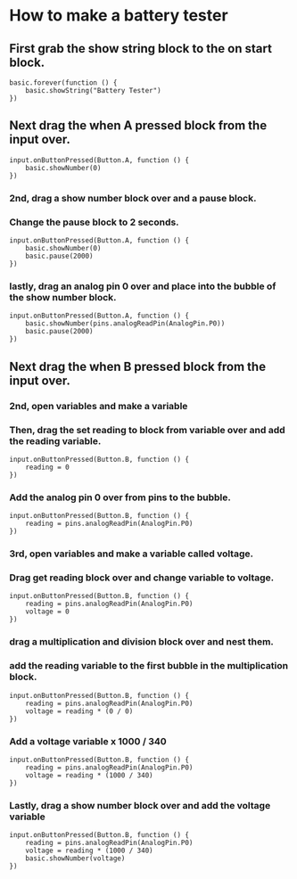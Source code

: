# How to make a battery tester
## First grab the show string block to the on start block.
```blocks
basic.forever(function () {
    basic.showString("Battery Tester")
})
```
## Next drag the when A pressed block from the input over. 
```blocks
input.onButtonPressed(Button.A, function () {
    basic.showNumber(0)
})
```
### 2nd, drag a show number block over and a pause block.
### Change the pause block to 2 seconds.
```blocks
input.onButtonPressed(Button.A, function () {
    basic.showNumber(0)
    basic.pause(2000)
})
```
### lastly, drag an analog pin 0 over and place into the bubble of the show number block.
```blocks
input.onButtonPressed(Button.A, function () {
    basic.showNumber(pins.analogReadPin(AnalogPin.P0))
    basic.pause(2000)
})
```
## Next drag the when B pressed block from the input over. 
### 2nd, open variables and make a variable
### Then, drag the set reading to block from variable over and add the reading variable.
```blocks
input.onButtonPressed(Button.B, function () {
    reading = 0
})
```
### Add the analog pin 0 over from pins to the bubble. 
```blocks
input.onButtonPressed(Button.B, function () {
    reading = pins.analogReadPin(AnalogPin.P0)
})
```
### 3rd, open variables and make a variable called voltage.
### Drag get reading block over and change variable to voltage.
```blocks
input.onButtonPressed(Button.B, function () {
    reading = pins.analogReadPin(AnalogPin.P0)
    voltage = 0
})
```
### drag a multiplication and division block over and nest them. 
### add the reading variable to the first bubble in the multiplication block.
```blocks
input.onButtonPressed(Button.B, function () {
    reading = pins.analogReadPin(AnalogPin.P0)
    voltage = reading * (0 / 0)
})
``` 
### Add a voltage variable x 1000 / 340
```blocks
input.onButtonPressed(Button.B, function () {
    reading = pins.analogReadPin(AnalogPin.P0)
    voltage = reading * (1000 / 340)
})
``` 
### Lastly, drag a show number block over and add the voltage variable
```blocks
input.onButtonPressed(Button.B, function () {
    reading = pins.analogReadPin(AnalogPin.P0)
    voltage = reading * (1000 / 340)
    basic.showNumber(voltage)
})
```